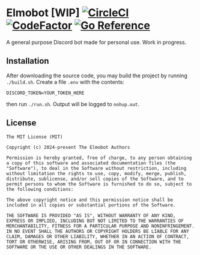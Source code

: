 # Elmobot [WIP] [![CircleCI](https://dl.circleci.com/status-badge/img/gh/servusdei2018/elmobot/tree/main.svg?style=svg)](https://dl.circleci.com/status-badge/redirect/gh/servusdei2018/elmobot/tree/main) [![CodeFactor](https://www.codefactor.io/repository/github/servusdei2018/elmobot/badge)](https://www.codefactor.io/repository/github/servusdei2018/elmobot) [![Go Reference](https://pkg.go.dev/badge/github.com/servusdei2018/elmobot.svg)](https://pkg.go.dev/github.com/servusdei2018/elmobot)

A general purpose Discord bot made for personal use. Work in progress.

## Installation

After downloading the source code, you may build the project by running `./build.sh`. Create a file `.env` with the contents:

```
DISCORD_TOKEN=YOUR_TOKEN_HERE
```

then run `./run.sh`. Output will be logged to `nohup.out`.

## License

```
The MIT License (MIT)

Copyright (c) 2024-present The Elmobot Authors

Permission is hereby granted, free of charge, to any person obtaining a copy of this software and associated documentation files (the "Software"), to deal in the Software without restriction, including without limitation the rights to use, copy, modify, merge, publish, distribute, sublicense, and/or sell copies of the Software, and to permit persons to whom the Software is furnished to do so, subject to the following conditions:

The above copyright notice and this permission notice shall be included in all copies or substantial portions of the Software.

THE SOFTWARE IS PROVIDED "AS IS", WITHOUT WARRANTY OF ANY KIND, EXPRESS OR IMPLIED, INCLUDING BUT NOT LIMITED TO THE WARRANTIES OF MERCHANTABILITY, FITNESS FOR A PARTICULAR PURPOSE AND NONINFRINGEMENT. IN NO EVENT SHALL THE AUTHORS OR COPYRIGHT HOLDERS BE LIABLE FOR ANY CLAIM, DAMAGES OR OTHER LIABILITY, WHETHER IN AN ACTION OF CONTRACT, TORT OR OTHERWISE, ARISING FROM, OUT OF OR IN CONNECTION WITH THE SOFTWARE OR THE USE OR OTHER DEALINGS IN THE SOFTWARE.
```